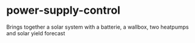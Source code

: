 # power-supply-control
Brings together a solar system with a batterie, a wallbox, two heatpumps and solar yield forecast
